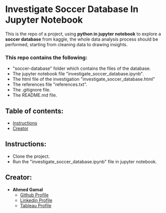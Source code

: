 # Investigate Soccer Database In Jupyter Notebook

This is the repo of a project, using **python in jupyter notebook** to explore a **soccer database** from kaggle, the whole data analysis process should be performed, starting from cleaning data to drawing insights.

### This repo contains the following:
* "soccer-database" folder which contains the files of the database.
* The jupyter notebook file "investigate_soccer_database.ipynb".
* The html file of the investigation "investigate_soccer_database.html"
* The references file "references.txt".
* The .gitignore file.
* The README.md file.

## Table of contents:

* [Instructions](#Instructions)
* [Creator](#Creator)

## Instructions:

* Clone the project.
* Run the "investigate_soccer_database.ipynb" file in jupyter notebook.

## Creator:

* **Ahmed Gamal**
    - [Github Profile](https://github.com/a-gamal1)
    - [Linkedin Profile](https://www.linkedin.com/in/a-gamal1/)
    - [Tableau Profile](https://public.tableau.com/app/profile/ahmed1889#!/)
